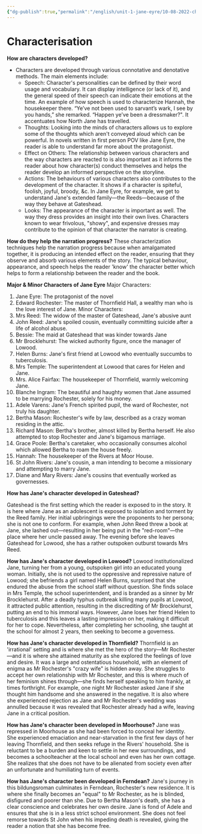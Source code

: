 ```yaml
---
{"dg-publish":true,"permalink":"/english/unit-1-jane-eyre/10-08-2022-characterisation/","dgHomeLink":true,"dgPassFrontmatter":true}
---
```


# Characterisation
**How are characters developed?**
- Characters are developed through various connotative and denotative methods. The main elements include:
	- Speech: Character's personalities can be defined by their word usage and vocabulary. It can display intelligence (or lack of it), and the general speed of their speech can indicate their emotions at the time. An example of how speech is used to characterize Hannah, the housekeeper there. “Ye’ve not been used to sarvant’s wark, I see by you hands,” she remarked. “Happen ye’ve been a dressmaker?". It accentuates how North Jane has travelled. 
	- Thoughts: Looking into the minds of characters allows us to explore some of the thoughts which aren't conveyed aloud which can be powerful. In novels written in first person POV like Jane Eyre, the reader is able to understand far more about the protagonist.
	- Effect on Others: The relationship between various characters and the way characters are reacted to is also important as it informs the reader about how character(s) conduct themselves and helps the reader develop an informed perspective on the storyline.
	- Actions: The behaviours of various characters also contributes to the development of the character. It shows if a character is spiteful, foolish, joyful, broody, &c. In Jane Eyre, for example, we get to understand Jane's extended family—the Reeds—because of the way they behave at Gateshead.
	- Looks: The appearance of the character is important as well. The way they dress provides an insight into their own lives. Characters known to wear frivolous, "showy", and expensive dresses may contribute to the opinion of that character the narrator is creating.

**How do they help the narration progress?**
These characterization techniques help the narration progress because when amalgamated together, it is producing an intended effect on the reader, ensuring that they observe and absorb various elements of the story. The typical behaviour, appearance, and speech helps the reader 'know' the character better which helps to form a relationship between the reader and the book.

**Major & Minor Characters of Jane Eyre**
Major Characters:
1. Jane Eyre: The protagonist of the novel
2. Edward Rochester: The master of Thornfield Hall, a wealthy man who is the love interest of Jane.
Minor Characters:
1. Mrs Reed: The widow of the master of Gateshead, Jane's abusive aunt
2. John Reed: Jane's spoiled cousin, eventually committing suicide after a life of alcohol abuse.
3. Bessie: The maid at Gateshead that was kinder towards Jane
4. Mr Brocklehurst: The wicked authority figure, once the manager of Lowood.
5. Helen Burns: Jane's first friend at Lowood who eventually succumbs to tuberculosis.
6. Mrs Temple: The superintendent at Lowood that cares for Helen and Jane.
7. Mrs. Alice Fairfax: The housekeeper of Thornfield, warmly welcoming Jane.
8. Blanche Ingram: The beautiful and haughty women that Jane assumed to be marrying Rochester, solely for his money.
9. Adele Varens: Jane's French spirited pupil, the ward of Rochester, not truly his daughter.
10. Bertha Mason: Rochester's wife by law, described as a crazy woman residing in the attic.
11. Richard Mason: Bertha's brother, almost killed by Bertha herself. He also attempted to stop Rochester and Jane's bigamous marriage.
12. Grace Poole: Bertha's caretaker, who occasionally consumes alcohol which allowed Bertha to roam the house freely.
13. Hannah: The housekeeper of the Rivers at Moor House.
14. St John Rivers: Jane's cousin, a man intending to become a missionary and attempting to marry Jane.
15. Diane and Mary Rivers: Jane's cousins that eventually worked as governesses.

**How has Jane's character developed in Gateshead?**

Gateshead is the first setting which the reader is exposed to in the story. It is here where Jane as an adolescent is exposed to isolation and torment by the Reed family. Her initial upbringings were the proponents to her persona; she is not one to conform. For example, when John Reed threw a book at Jane, she lashed out—resulting in her being put in the "red-room"—the place where her uncle passed away. The evening before she leaves Gateshead for Lowood, she has a rather outspoken outburst towards Mrs Reed.

**How has Jane's character developed in Lowood?**
Lowood institutionalized Jane, turning her from a young, outspoken girl into an educated young woman. Initially, she is not used to the oppressive and repressive nature of Lowood; she befriends a girl named Helen Burns, surprised that she endured the abuse from the school staff without question. She finds solace in Mrs Temple, the school superintendent, and is branded as a sinner by Mr Brocklehurst. After a deadly typhus outbreak killing many pupils at Lowood, it attracted public attention, resulting in the discrediting of Mr Brocklehurst, putting an end to his immoral ways. However, Jane loses her friend Helen to tuberculosis and this leaves a lasting impression on her, making it difficult for her to cope. Nevertheless, after completing her schooling, she taught at the school for almost 2 years, then seeking to become a governess.

**How has Jane's character developed in Thornfield?**
Thornfield is an 'irrational' setting and is where she met the hero of the story—Mr Rochester—and it is where she attained maturity as she explored the feelings of love and desire. It was a large and ostentatious household, with an element of enigma as Mr Rochester's "crazy wife" is hidden away. She struggles to accept her own relationship with Mr Rochester, and this is where much of her feminism shines through—she finds herself speaking to him frankly, at times forthright. For example, one night Mr Rochester asked Jane if she thought him handsome and she answered in the negative. It is also where she experienced rejection as Jane and Mr Rochester's wedding was annulled because it was revealed that Rochester already had a wife, leaving Jane in a critical position.

**How has Jane's character been developed in Moorhouse?**
	Jane was repressed in Moorhouse as she had been forced to conceal her identity. She experienced emaciation and near-starvation in the first few days of her leaving Thornfield, and then seeks refuge in the Rivers' household. She is reluctant to be a burden and keen to settle in her new surroundings, and becomes a schoolteacher at the local school and even has her own cottage. She realizes that she does not have to be alienated from society even after an unfortunate and humiliating turn of events. 

**How has Jane's character been developed in Ferndean?**
Jane's journey in this bildungsroman culminates in Ferndean, Rochester's new residence. It is where she finally becomes an "equal" to Mr Rochester, as he is blinded, disfigured and poorer than she. Due to Bertha Mason's death, she has a clear conscience and celebrates her own desire. Jane is fond of Adele and ensures that she is in a less strict school environment. She does not feel remorse towards St John when his impeding death is revealed, giving the reader a notion that she has become free. 